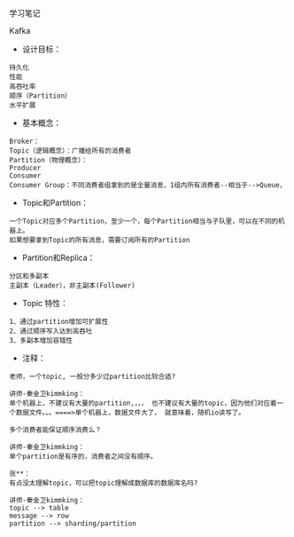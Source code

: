 学习笔记

Kafka

* 设计目标：
```
持久化
性能
高吞吐率
顺序（Partition）
水平扩展
```

* 基本概念：

```
Broker：
Topic（逻辑概念）：广播给所有的消费者
Partition（物理概念）：
Producer
Consumer
Consumer Group：不同消费者组拿到的是全量消息，1组内所有消费者--相当于-->Queue，
```

* Topic和Partition：
```
一个Topic对应多个Partition，至少一个，每个Partition相当与子队里，可以在不同的机器上。
如果想要拿到Topic的所有消息，需要订阅所有的Partition
```

* Partition和Replica：
```
分区和多副本
主副本（Leader），非主副本(Follower)
```

* Topic 特性：
```
1、通过partition增加可扩展性
2、通过顺序写入达到高吞吐
3、多副本增加容错性
```

* 注释：
```
老师，一个topic, 一般分多少过partition比较合适?

讲师-秦金卫kimmking：
单个机器上，不建议有大量的partition,，，， 也不建议有大量的topic，因为他们对应着一个数据文件。。。====>单个机器上，数据文件大了， 就意味着，随机io读写了。

多个消费者能保证顺序消费么？

讲师-秦金卫kimmking：
单个partition是有序的，消费者之间没有顺序。

张**：
有点没太理解topic，可以把topic理解成数据库的数据库名吗?

讲师-秦金卫kimmking：
topic --> table
message --> row
partition --> sharding/partition
```

